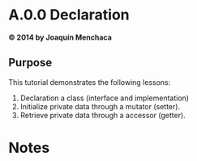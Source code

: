 # A.0.0 Declaration
**© 2014 by Joaquín Menchaca**

## Purpose

This tutorial demonstrates the following lessons:

 1. Declaration a class (interface and implementation)
 4. Initialize private data through a mutator (setter).
 5. Retrieve private data through a accessor (getter).

# Notes
